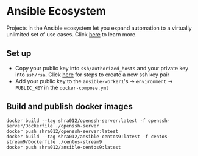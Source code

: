 # Ansible Ecosystem
Projects in the Ansible ecosystem let you expand automation to a virtually unlimited set of use cases. Click [here](https://docs.ansible.com/ecosystem.html) to learn more.

## Set up
- Copy your public key into `ssh/authorized_hosts` and your private key into `ssh/rsa`. Click [here](https://www.ssh.com/academy/ssh/keygen#creating-an-ssh-key-pair-for-user-authentication) for steps to create a new ssh key pair
- Add your public key to the `ansible-worker1`'s -> `environment` -> `PUBLIC_KEY` in the `docker-compose.yml`


## Build and publish docker images
```
docker build --tag shra012/openssh-server:latest -f openssh-server/Dockerfile ./openssh-server
docker push shra012/openssh-server:latest
docker build --tag shra012/ansible-centos9:latest -f centos-stream9/Dockerfile ./centos-stream9
docker push shra012/ansible-centos9:latest
```